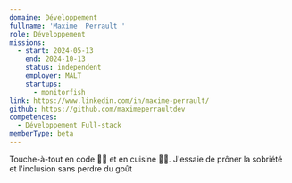 ```yaml
---
domaine: Développement
fullname: 'Maxime  Perrault '
role: Développement
missions:
  - start: 2024-05-13
    end: 2024-10-13
    status: independent
    employer: MALT
    startups:
      - monitorfish
link: https://www.linkedin.com/in/maxime-perrault/
github: https://github.com/maximeperraultdev
competences:
  - Développement Full-stack
memberType: beta
---
```

Touche-à-tout en code 🧑‍💻 et en cuisine 🧑‍🍳. J'essaie de prôner la sobriété et l'inclusion sans perdre du goût 